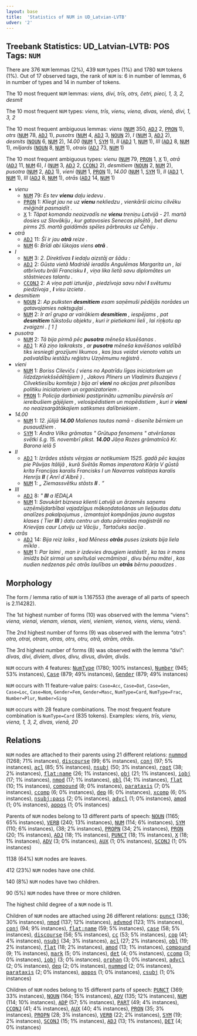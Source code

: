 ```yaml
---
layout: base
title:  'Statistics of NUM in UD_Latvian-LVTB'
udver: '2'
---
```


## Treebank Statistics: UD_Latvian-LVTB: POS Tags: `NUM`

There are 376 `NUM` lemmas (2%), 439 `NUM` types (1%) and 1780 `NUM` tokens (1%).
Out of 17 observed tags, the rank of `NUM` is: 6 in number of lemmas, 6 in number of types and 14 in number of tokens.

The 10 most frequent `NUM` lemmas: <em>viens, divi, trīs, otrs, četri, pieci, 1, 3, 2, desmit</em>

The 10 most frequent `NUM` types:  <em>viens, trīs, vienu, viena, divas, vienā, divi, 1, 3, 2</em>

The 10 most frequent ambiguous lemmas: <em>viens</em> (<tt><a href="lv_lvtb-pos-NUM.html">NUM</a></tt> 350, <tt><a href="lv_lvtb-pos-ADJ.html">ADJ</a></tt> 2, <tt><a href="lv_lvtb-pos-PRON.html">PRON</a></tt> 1), <em>otrs</em> (<tt><a href="lv_lvtb-pos-NUM.html">NUM</a></tt> 78, <tt><a href="lv_lvtb-pos-ADJ.html">ADJ</a></tt> 1), <em>pusotrs</em> (<tt><a href="lv_lvtb-pos-NUM.html">NUM</a></tt> 4, <tt><a href="lv_lvtb-pos-ADJ.html">ADJ</a></tt> 3, <tt><a href="lv_lvtb-pos-NOUN.html">NOUN</a></tt> 2), <em>I</em> (<tt><a href="lv_lvtb-pos-NUM.html">NUM</a></tt> 3, <tt><a href="lv_lvtb-pos-ADJ.html">ADJ</a></tt> 2), <em>desmits</em> (<tt><a href="lv_lvtb-pos-NOUN.html">NOUN</a></tt> 6, <tt><a href="lv_lvtb-pos-NUM.html">NUM</a></tt> 2), <em>14.00</em> (<tt><a href="lv_lvtb-pos-NUM.html">NUM</a></tt> 1, <tt><a href="lv_lvtb-pos-SYM.html">SYM</a></tt> 1), <em>II</em> (<tt><a href="lv_lvtb-pos-ADJ.html">ADJ</a></tt> 1, <tt><a href="lv_lvtb-pos-NUM.html">NUM</a></tt> 1), <em>III</em> (<tt><a href="lv_lvtb-pos-ADJ.html">ADJ</a></tt> 8, <tt><a href="lv_lvtb-pos-NUM.html">NUM</a></tt> 1), <em>miljards</em> (<tt><a href="lv_lvtb-pos-NOUN.html">NOUN</a></tt> 8, <tt><a href="lv_lvtb-pos-NUM.html">NUM</a></tt> 1), <em>otrais</em> (<tt><a href="lv_lvtb-pos-ADJ.html">ADJ</a></tt> 73, <tt><a href="lv_lvtb-pos-NUM.html">NUM</a></tt> 1)

The 10 most frequent ambiguous types:  <em>vienu</em> (<tt><a href="lv_lvtb-pos-NUM.html">NUM</a></tt> 79, <tt><a href="lv_lvtb-pos-PRON.html">PRON</a></tt> 1, <tt><a href="lv_lvtb-pos-X.html">X</a></tt> 1), <em>otrā</em> (<tt><a href="lv_lvtb-pos-ADJ.html">ADJ</a></tt> 11, <tt><a href="lv_lvtb-pos-NUM.html">NUM</a></tt> 6), <em>I</em> (<tt><a href="lv_lvtb-pos-NUM.html">NUM</a></tt> 3, <tt><a href="lv_lvtb-pos-ADJ.html">ADJ</a></tt> 2, <tt><a href="lv_lvtb-pos-CCONJ.html">CCONJ</a></tt> 2), <em>desmitiem</em> (<tt><a href="lv_lvtb-pos-NOUN.html">NOUN</a></tt> 2, <tt><a href="lv_lvtb-pos-NUM.html">NUM</a></tt> 2), <em>pusotra</em> (<tt><a href="lv_lvtb-pos-NUM.html">NUM</a></tt> 2, <tt><a href="lv_lvtb-pos-ADJ.html">ADJ</a></tt> 1), <em>vieni</em> (<tt><a href="lv_lvtb-pos-NUM.html">NUM</a></tt> 1, <tt><a href="lv_lvtb-pos-PRON.html">PRON</a></tt> 1), <em>14.00</em> (<tt><a href="lv_lvtb-pos-NUM.html">NUM</a></tt> 1, <tt><a href="lv_lvtb-pos-SYM.html">SYM</a></tt> 1), <em>II</em> (<tt><a href="lv_lvtb-pos-ADJ.html">ADJ</a></tt> 1, <tt><a href="lv_lvtb-pos-NUM.html">NUM</a></tt> 1), <em>III</em> (<tt><a href="lv_lvtb-pos-ADJ.html">ADJ</a></tt> 8, <tt><a href="lv_lvtb-pos-NUM.html">NUM</a></tt> 1), <em>otrās</em> (<tt><a href="lv_lvtb-pos-ADJ.html">ADJ</a></tt> 14, <tt><a href="lv_lvtb-pos-NUM.html">NUM</a></tt> 1)


* <em>vienu</em>
  * <tt><a href="lv_lvtb-pos-NUM.html">NUM</a></tt> 79: <em>Es tev <b>vienu</b> daļu iedevu .</em>
  * <tt><a href="lv_lvtb-pos-PRON.html">PRON</a></tt> 1: <em>Kliegt jau ne uz <b>vienu</b> nekliedzu , vienkārši aicinu cilvēku mēģināt pasmaidīt .</em>
  * <tt><a href="lv_lvtb-pos-X.html">X</a></tt> 1: <em>Tāpat komanda neaizvadīs ne <b>vienu</b> treniņu Latvijā - 21. martā dosies uz Slovākiju , kur gatavosies Senecas pilsētā , bet dienu pirms 25. martā gaidāmās spēles pārbrauks uz Čehiju .</em>
* <em>otrā</em>
  * <tt><a href="lv_lvtb-pos-ADJ.html">ADJ</a></tt> 11: <em>Šī ir jau <b>otrā</b> reize .</em>
  * <tt><a href="lv_lvtb-pos-NUM.html">NUM</a></tt> 6: <em>Brīdi abi lūkojas viens <b>otrā</b> .</em>
* <em>I</em>
  * <tt><a href="lv_lvtb-pos-NUM.html">NUM</a></tt> 3: <em>2. Direktīvas <b>I</b> iedaļu aizstāj ar šādu :</em>
  * <tt><a href="lv_lvtb-pos-ADJ.html">ADJ</a></tt> 2: <em>Gūsta vietā Madridē ieradās Angulēmas Margarita un , lai atbrīvotu brāli Francisku <b>I</b> , viņa lika lietā savu diplomātes un stāstnieces talantu .</em>
  * <tt><a href="lv_lvtb-pos-CCONJ.html">CCONJ</a></tt> 2: <em>A viņa pati izturēja , piedzīvoja savu nāvi <b>I</b> svētumu piedzīvoja , <b>I</b> visu izcieta .</em>
* <em>desmitiem</em>
  * <tt><a href="lv_lvtb-pos-NOUN.html">NOUN</a></tt> 2: <em>Ap pulksten <b>desmitiem</b> esam saņēmuši pēdējās norādes un gatavojamies naktsguļai .</em>
  * <tt><a href="lv_lvtb-pos-NUM.html">NUM</a></tt> 2: <em>Ir arī grupa ar vairākiem <b>desmitiem</b> , iespējams , pat <b>desmitiem</b> tūkstošu objektu , kuri ir pietiekami lieli , lai riņķotu ap zvaigzni . [ 1 ]</em>
* <em>pusotra</em>
  * <tt><a href="lv_lvtb-pos-NUM.html">NUM</a></tt> 2: <em>Tā bija pirmā pēc <b>pusotra</b> mēneša klusēšanas .</em>
  * <tt><a href="lv_lvtb-pos-ADJ.html">ADJ</a></tt> 1: <em>Kā ziņo laikraksts , ar <b>pusotra</b> mēneša kavēšanos valdībā tiks iesniegti grozījumi likumos , kas ļaus veidot vienoto valsts un pašvaldību iestāžu reģistru Uzņēmumu reģistrā .</em>
* <em>vieni</em>
  * <tt><a href="lv_lvtb-pos-NUM.html">NUM</a></tt> 1: <em>Boriss Cilevičs ( viens no Apatrīdu līgas iniciatoriem un līdzdzpriekšsēdētājiem ) , Jakovs Pliners un Vladimirs Buzajevs ( Cilvektiesību komiteja ) bija arī <b>vieni</b> no akcijas pret pilsonības politiku iniciatoriem un organizatoriem .</em>
  * <tt><a href="lv_lvtb-pos-PRON.html">PRON</a></tt> 1: <em>Policija darbinieki pastiprinātu uzmanību pievērsīs arī iereibušiem gājējiem , velosipēdistiem un mopēdistiem , kuri ir <b>vieni</b> no neaizsargātākajiem satiksmes dalībniekiem .</em>
* <em>14.00</em>
  * <tt><a href="lv_lvtb-pos-NUM.html">NUM</a></tt> 1: <em>12. jūlijā <b>14.00</b> Malienas tautas namā - disenīte bērniem un pusaudžiem .</em>
  * <tt><a href="lv_lvtb-pos-SYM.html">SYM</a></tt> 1: <em>Andra Vilka grāmatas " Grūtupa fenomens " atvēršanas svētki š.g. 15. novembrī plkst. <b>14.00</b> Jāņa Rozes grāmatnīcā Kr. Barona ielā 5</em>
* <em>II</em>
  * <tt><a href="lv_lvtb-pos-ADJ.html">ADJ</a></tt> 1: <em>Izrādes stāsts vērpjas ar notikumiem 1525. gadā pēc kaujas pie Pāvijas Itālijā , kurā Svētās Romas imperatora Kārļa V gūstā krita Francijas karalis Francisks I un Navarras valstiņas karalis Henrijs <b>II</b> ( Anrī d`Albrē ) .</em>
  * <tt><a href="lv_lvtb-pos-NUM.html">NUM</a></tt> 1: <em>„ Ziemassvētku stāsts <b>II</b> . ”</em>
* <em>III</em>
  * <tt><a href="lv_lvtb-pos-ADJ.html">ADJ</a></tt> 8: <em>" <b>III</b> a IEDAĻA</em>
  * <tt><a href="lv_lvtb-pos-NUM.html">NUM</a></tt> 1: <em>Savukārt biznesa klienti Latvijā un ārzemēs saņems uzņēmējdarbībai vajadzīgus mākoņdatošanas un lieljaudas datu analīzes pakalpojumus , izmantojot kompānijas jauno augstas klases ( Tier <b>III</b> ) datu centru un datu pārraides maģistrāli no Krievijas caur Latviju uz Vāciju , Tartačuks sacīja .</em>
* <em>otrās</em>
  * <tt><a href="lv_lvtb-pos-ADJ.html">ADJ</a></tt> 14: <em>Bija reiz laiks , kad Mēness <b>otrās</b> puses izskats bija liela mīkla .</em>
  * <tt><a href="lv_lvtb-pos-NUM.html">NUM</a></tt> 1: <em>Par laimi , man ir izdevies draugiem iestāstīt , ka tas ir mans imidžs būt sirmai un savītušai vecmāmiņai , divu bērnu mātei , kas nudien nedzenas pēc otrās laulības un <b>otrās</b> bērnu paaudzes .</em>

## Morphology

The form / lemma ratio of `NUM` is 1.167553 (the average of all parts of speech is 2.114282).

The 1st highest number of forms (10) was observed with the lemma “viens”: <em>viena, vienai, vienam, vienas, vieni, vieniem, vienos, viens, vienu, vienā</em>.

The 2nd highest number of forms (9) was observed with the lemma “otrs”: <em>otra, otrai, otram, otras, otrs, otru, otrā, otrām, otrās</em>.

The 3rd highest number of forms (8) was observed with the lemma “divi”: <em>divas, divi, diviem, divos, divu, divus, divām, divās</em>.

`NUM` occurs with 4 features: <tt><a href="lv_lvtb-feat-NumType.html">NumType</a></tt> (1780; 100% instances), <tt><a href="lv_lvtb-feat-Number.html">Number</a></tt> (945; 53% instances), <tt><a href="lv_lvtb-feat-Case.html">Case</a></tt> (879; 49% instances), <tt><a href="lv_lvtb-feat-Gender.html">Gender</a></tt> (879; 49% instances)

`NUM` occurs with 11 feature-value pairs: `Case=Acc`, `Case=Dat`, `Case=Gen`, `Case=Loc`, `Case=Nom`, `Gender=Fem`, `Gender=Masc`, `NumType=Card`, `NumType=Frac`, `Number=Plur`, `Number=Sing`

`NUM` occurs with 28 feature combinations.
The most frequent feature combination is `NumType=Card` (835 tokens).
Examples: <em>viens, trīs, vienu, viena, 1, 3, 2, divas, vienā, 20</em>


## Relations

`NUM` nodes are attached to their parents using 21 different relations: <tt><a href="lv_lvtb-dep-nummod.html">nummod</a></tt> (1268; 71% instances), <tt><a href="lv_lvtb-dep-discourse.html">discourse</a></tt> (99; 6% instances), <tt><a href="lv_lvtb-dep-conj.html">conj</a></tt> (97; 5% instances), <tt><a href="lv_lvtb-dep-acl.html">acl</a></tt> (85; 5% instances), <tt><a href="lv_lvtb-dep-nsubj.html">nsubj</a></tt> (50; 3% instances), <tt><a href="lv_lvtb-dep-root.html">root</a></tt> (38; 2% instances), <tt><a href="lv_lvtb-dep-flat-name.html">flat:name</a></tt> (26; 1% instances), <tt><a href="lv_lvtb-dep-obj.html">obj</a></tt> (21; 1% instances), <tt><a href="lv_lvtb-dep-iobj.html">iobj</a></tt> (17; 1% instances), <tt><a href="lv_lvtb-dep-nmod.html">nmod</a></tt> (17; 1% instances), <tt><a href="lv_lvtb-dep-obl.html">obl</a></tt> (14; 1% instances), <tt><a href="lv_lvtb-dep-flat.html">flat</a></tt> (10; 1% instances), <tt><a href="lv_lvtb-dep-compound.html">compound</a></tt> (8; 0% instances), <tt><a href="lv_lvtb-dep-parataxis.html">parataxis</a></tt> (7; 0% instances), <tt><a href="lv_lvtb-dep-ccomp.html">ccomp</a></tt> (6; 0% instances), <tt><a href="lv_lvtb-dep-dep.html">dep</a></tt> (6; 0% instances), <tt><a href="lv_lvtb-dep-xcomp.html">xcomp</a></tt> (6; 0% instances), <tt><a href="lv_lvtb-dep-nsubj-pass.html">nsubj:pass</a></tt> (2; 0% instances), <tt><a href="lv_lvtb-dep-advcl.html">advcl</a></tt> (1; 0% instances), <tt><a href="lv_lvtb-dep-amod.html">amod</a></tt> (1; 0% instances), <tt><a href="lv_lvtb-dep-appos.html">appos</a></tt> (1; 0% instances)

Parents of `NUM` nodes belong to 13 different parts of speech: <tt><a href="lv_lvtb-pos-NOUN.html">NOUN</a></tt> (1165; 65% instances), <tt><a href="lv_lvtb-pos-VERB.html">VERB</a></tt> (240; 13% instances), <tt><a href="lv_lvtb-pos-NUM.html">NUM</a></tt> (114; 6% instances), <tt><a href="lv_lvtb-pos-SYM.html">SYM</a></tt> (110; 6% instances),  (38; 2% instances), <tt><a href="lv_lvtb-pos-PROPN.html">PROPN</a></tt> (34; 2% instances), <tt><a href="lv_lvtb-pos-PRON.html">PRON</a></tt> (20; 1% instances), <tt><a href="lv_lvtb-pos-ADJ.html">ADJ</a></tt> (18; 1% instances), <tt><a href="lv_lvtb-pos-PUNCT.html">PUNCT</a></tt> (18; 1% instances), <tt><a href="lv_lvtb-pos-X.html">X</a></tt> (18; 1% instances), <tt><a href="lv_lvtb-pos-ADV.html">ADV</a></tt> (3; 0% instances), <tt><a href="lv_lvtb-pos-AUX.html">AUX</a></tt> (1; 0% instances), <tt><a href="lv_lvtb-pos-SCONJ.html">SCONJ</a></tt> (1; 0% instances)

1138 (64%) `NUM` nodes are leaves.

412 (23%) `NUM` nodes have one child.

140 (8%) `NUM` nodes have two children.

90 (5%) `NUM` nodes have three or more children.

The highest child degree of a `NUM` node is 11.

Children of `NUM` nodes are attached using 26 different relations: <tt><a href="lv_lvtb-dep-punct.html">punct</a></tt> (336; 30% instances), <tt><a href="lv_lvtb-dep-nmod.html">nmod</a></tt> (137; 12% instances), <tt><a href="lv_lvtb-dep-advmod.html">advmod</a></tt> (123; 11% instances), <tt><a href="lv_lvtb-dep-conj.html">conj</a></tt> (94; 9% instances), <tt><a href="lv_lvtb-dep-flat-name.html">flat:name</a></tt> (59; 5% instances), <tt><a href="lv_lvtb-dep-case.html">case</a></tt> (58; 5% instances), <tt><a href="lv_lvtb-dep-discourse.html">discourse</a></tt> (56; 5% instances), <tt><a href="lv_lvtb-dep-cc.html">cc</a></tt> (53; 5% instances), <tt><a href="lv_lvtb-dep-cop.html">cop</a></tt> (41; 4% instances), <tt><a href="lv_lvtb-dep-nsubj.html">nsubj</a></tt> (34; 3% instances), <tt><a href="lv_lvtb-dep-acl.html">acl</a></tt> (27; 2% instances), <tt><a href="lv_lvtb-dep-obl.html">obl</a></tt> (19; 2% instances), <tt><a href="lv_lvtb-dep-flat.html">flat</a></tt> (18; 2% instances), <tt><a href="lv_lvtb-dep-amod.html">amod</a></tt> (13; 1% instances), <tt><a href="lv_lvtb-dep-compound.html">compound</a></tt> (9; 1% instances), <tt><a href="lv_lvtb-dep-mark.html">mark</a></tt> (5; 0% instances), <tt><a href="lv_lvtb-dep-det.html">det</a></tt> (4; 0% instances), <tt><a href="lv_lvtb-dep-ccomp.html">ccomp</a></tt> (3; 0% instances), <tt><a href="lv_lvtb-dep-iobj.html">iobj</a></tt> (3; 0% instances), <tt><a href="lv_lvtb-dep-orphan.html">orphan</a></tt> (3; 0% instances), <tt><a href="lv_lvtb-dep-advcl.html">advcl</a></tt> (2; 0% instances), <tt><a href="lv_lvtb-dep-dep.html">dep</a></tt> (2; 0% instances), <tt><a href="lv_lvtb-dep-nummod.html">nummod</a></tt> (2; 0% instances), <tt><a href="lv_lvtb-dep-parataxis.html">parataxis</a></tt> (2; 0% instances), <tt><a href="lv_lvtb-dep-appos.html">appos</a></tt> (1; 0% instances), <tt><a href="lv_lvtb-dep-csubj.html">csubj</a></tt> (1; 0% instances)

Children of `NUM` nodes belong to 15 different parts of speech: <tt><a href="lv_lvtb-pos-PUNCT.html">PUNCT</a></tt> (369; 33% instances), <tt><a href="lv_lvtb-pos-NOUN.html">NOUN</a></tt> (164; 15% instances), <tt><a href="lv_lvtb-pos-ADV.html">ADV</a></tt> (135; 12% instances), <tt><a href="lv_lvtb-pos-NUM.html">NUM</a></tt> (114; 10% instances), <tt><a href="lv_lvtb-pos-ADP.html">ADP</a></tt> (57; 5% instances), <tt><a href="lv_lvtb-pos-PART.html">PART</a></tt> (49; 4% instances), <tt><a href="lv_lvtb-pos-CCONJ.html">CCONJ</a></tt> (41; 4% instances), <tt><a href="lv_lvtb-pos-AUX.html">AUX</a></tt> (40; 4% instances), <tt><a href="lv_lvtb-pos-PRON.html">PRON</a></tt> (35; 3% instances), <tt><a href="lv_lvtb-pos-PROPN.html">PROPN</a></tt> (28; 3% instances), <tt><a href="lv_lvtb-pos-VERB.html">VERB</a></tt> (22; 2% instances), <tt><a href="lv_lvtb-pos-SYM.html">SYM</a></tt> (19; 2% instances), <tt><a href="lv_lvtb-pos-SCONJ.html">SCONJ</a></tt> (15; 1% instances), <tt><a href="lv_lvtb-pos-ADJ.html">ADJ</a></tt> (13; 1% instances), <tt><a href="lv_lvtb-pos-DET.html">DET</a></tt> (4; 0% instances)

